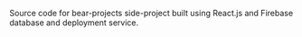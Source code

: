 Source code for bear-projects side-project built using React.js and Firebase database and deployment service.


